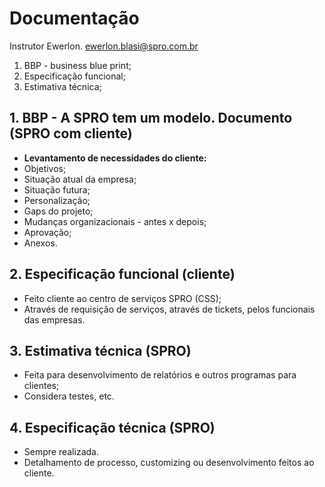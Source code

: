 # Documentação

Instrutor Ewerlon.
ewerlon.blasi@spro.com.br

1. BBP - business blue print;
2. Especificação funcional;
3. Estimativa técnica;


## 1. BBP - A SPRO tem um modelo. Documento (SPRO com cliente)

- **Levantamento de necessidades do cliente:**
- Objetivos;
- Situação atual da empresa;
- Situação futura;
- Personalização;
- Gaps do projeto;
- Mudanças organizacionais - antes x depois;
- Aprovação;
- Anexos.

## 2. Especificação funcional (cliente)

- Feito cliente ao centro de serviços SPRO (CSS);
- Através de requisição de serviços, através de tickets, pelos funcionais das empresas.


## 3. Estimativa técnica (SPRO)

- Feita para desenvolvimento de relatórios e outros programas para clientes;
- Considera testes, etc. 

## 4. Especificação técnica (SPRO)

- Sempre realizada.
- Detalhamento de processo, customizing ou desenvolvimento feitos ao cliente. 

